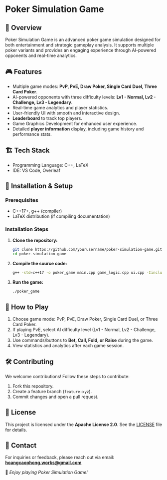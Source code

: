 # Poker Simulation Game

## 📌 Overview  
Poker Simulation Game is an advanced poker game simulation designed for both entertainment and strategic gameplay analysis. It supports multiple poker variants and provides an engaging experience through AI-powered opponents and real-time analytics.

## 🎮 Features  
- Multiple game modes: **PvP, PvE, Draw Poker, Single Card Duel, Three Card Poker**.  
- AI-powered opponents with three difficulty levels: **Lv1 - Normal, Lv2 - Challenge, Lv3 - Legendary**.  
- Real-time game analytics and player statistics.  
- User-friendly UI with smooth and interactive design.  
- **Leaderboard** to track top players.  
- Game Graphics Development for enhanced user experience.  
- Detailed **player information** display, including game history and performance stats.

## 🏗️ Tech Stack  
- Programming Language: C++, LaTeX
- IDE: VS Code, Overleaf

## 🚀 Installation & Setup  
### Prerequisites  
- C++17+, g++ (compiler)  
- LaTeX distribution (if compiling documentation)  

### Installation Steps  
1. **Clone the repository:**  
   ```bash  
   git clone https://github.com/yourusername/poker-simulation-game.git  
   cd poker-simulation-game  
   ```  

2. **Compile the source code:**  
   ```bash  
   g++ -std=c++17 -o poker_game main.cpp game_logic.cpp ui.cpp -Iinclude  
   ```  

3. **Run the game:**  
   ```bash  
   ./poker_game  
   ```  

## 📖 How to Play  
1. Choose game mode: PvP, PvE, Draw Poker, Single Card Duel, or Three Card Poker.  
2. If playing PvE, select AI difficulty level (Lv1 - Normal, Lv2 - Challenge, Lv3 - Legendary). 
3. Use commands/buttons to **Bet, Call, Fold, or Raise** during the game.  
4. View statistics and analytics after each game session.  

## 🛠️ Contributing  
We welcome contributions! Follow these steps to contribute:  
1. Fork this repository.  
2. Create a feature branch (`feature-xyz`).  
3. Commit changes and open a pull request.  

## 📜 License  
This project is licensed under the **Apache License 2.0**. See the [LICENSE](LICENSE) file for details.  

## 📧 Contact  
For inquiries or feedback, please reach out via email: **hoangcaophong.works@gmail.com**  

🚀 *Enjoy playing Poker Simulation Game!*
